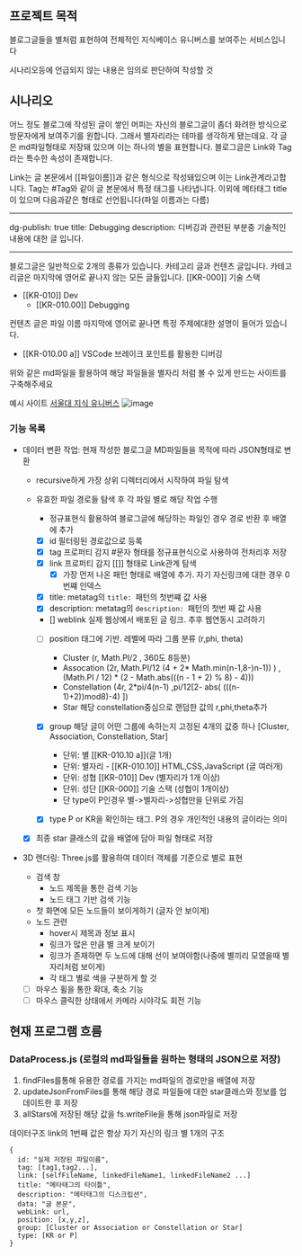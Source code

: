 ## 프로젝트 목적

블로그글들을 별처럼 표현하여 전체적인 지식베이스 유니버스를 보여주는 서비스입니다

시나리오등에 언급되지 않는 내용은 임의로 판단하여 작성할 것

## 시나리오

어느 정도 블로그에 작성된 글이 쌓인 머피는 자신의 블로그글이 좀더 화려한 방식으로 방문자에게 보여주기를 원합니다.
그래서 별자리라는 테마를 생각하게 됐는데요.
각 글은 md파일형태로 저장돼 있으며 이는 하나의 별을 표현합니다. 블로그글은 Link와 Tag라는 특수한 속성이 존재합니다.

Link는 글 본문에서 [[파일이름]]과 같은 형식으로 작성돼있으며 이는 Link관계라고합니다.
Tag는 #Tag와 같이 글 본문에서 특정 태그를 나타냅니다.
이외에 메타태그 title이 있으며 다음과같은 형태로 선언됩니다(파일 이름과는 다름)

---

dg-publish: true
title: Debugging
description: 디버깅과 관련된 부분중 기술적인 내용에 대한 글 입니다.

---

블로그글은 일반적으로 2개의 종류가 있습니다. 카테고리 글과 컨텐츠 글입니다.
카테고리글은 마지막에 영어로 끝나지 않는 모든 글들입니다.
[[KR-000]] 기술 스택

- [[KR-010]] Dev
  - [[KR-010.00]] Debugging

컨텐츠 글은 파일 이름 마지막에 영어로 끝나면 특정 주제에대한 설명이 들어가 있습니다.

- [[KR-010.00 a]] VSCode 브레이크 포인트를 활용한 디버깅

위와 같은 md파일을 활용하여 해당 파일들을 별자리 처럼 볼 수 있게 만드는 사이트를 구축해주세요

예시 사이트
[서울대 지식 유니버스](https://likesnu.snu.ac.kr/usr/popup/popupMobileUniverse.do)
![image](https://github.com/user-attachments/assets/a3d42253-3cdf-4327-afa1-a8a66c268c79)

### 기능 목록

- 데이터 변환 작업: 현재 작성한 블로그글 MD파일들을 목적에 따라 JSON형태로 변환

  - recursive하게 가장 상위 디렉터리에서 시작하여 파일 탐색
  - 유효한 파일 경로들 탐색 후 각 파일 별로 해당 작업 수행

    - 정규표현식 활용하여 블로그글에 해당하는 파일인 경우 경로 반환 후 배열에 추가
    - [x] id 필터링된 경로값으로 등록
    - [x] tag 프로퍼티 감지 #문자 형태를 정규표현식으로 사용하여 전처리후 저장
    - [x] link 프로퍼티 감지 [[]] 형태로 Link관계 탐색
      - [x] 가장 먼저 나온 패턴 형태로 배열에 추가. 자기 자신링크에 대한 경우 0번쨰 인덱스
    - [x] title: metatag의 `title: `패턴의 첫번쨰 값 사용
    - [x] description: metatag의 `description: `패턴의 첫번 째 값 사용
    - [] weblink 실제 웹상에서 배포된 글 링크. 추후 웹연동시 고려하기
    - [ ] position 태그에 기반. 레벨에 따라 그룹 분류 (r,phi, theta)

      - Cluster (r, Math.PI/2 , 360도 8등분)
      - Assocation (2r, Math.PI/12 (4 + 2\* Math.min(n-1,8-)n-1)) ) , (Math.PI / 12) \* (2 - Math.abs(((n - 1 + 2) % 8) - 4)))
      - Constellation (4r, 2\*pi/4(n-1) ,pi/12[2- abs( (((n-1)+2))mod8)-4) ])
      - Star 해당 constellation중심으로 랜덤한 값의 r,phi,theta추가

    - [x] group 해당 글이 어떤 그룹에 속하는지 고정된 4개의 값중 하나 [Cluster, Association, Constellation, Star]

      - 단위: 별 [[KR-010.10 a]](글 1개)
      - 단위: 별자리 - [[KR-010.10]] HTML,CSS,JavaScript (글 여러개)
      - 단위: 성협 [[KR-010]] Dev (별자리가 1개 이상)
      - 단위: 성단 [[KR-000]] 기술 스택 (성협이 1개이상)
      - 단 type이 P인경우 별->별자리->성협만을 단위로 가짐

    - [x] type P or KR을 확인하는 태그. P의 경우 개인적인 내용의 글이라는 의미

  - [x] 최종 star 클래스의 값을 배열에 담아 파일 형태로 저장

- 3D 렌더링: Three.js를 활용하여 데이터 객체를 기준으로 별로 표현
  - 검색 창
    - 노드 제목을 통한 검색 기능
    - 노드 태그 기반 검색 기능
  - 첫 화면에 모든 노드들이 보이게하기 (글자 안 보이게)
  - 노드 관련
    - hover시 제목과 정보 표시
    - 링크가 많은 만큼 별 크게 보이기
    - 링크가 존재하면 두 노드에 대해 선이 보여야함(나중에 별끼리 모였을때 별자리처럼 보이게)
    - 각 태그 별로 색을 구분하게 할 것
  - [ ] 마우스 휠을 통한 확대, 축소 기능
  - [ ] 마우스 클릭한 상태에서 카메라 시야각도 회전 기능

## 현재 프로그램 흐름

### DataProcess.js (로컬의 md파일들을 원하는 형태의 JSON으로 저장)

1. findFiles를통해 유용한 경로를 가지는 md파일의 경로만을 배열에 저장
2. updateJsonFromFiles를 통해 해당 경로 파일들에 대한 star클래스와 정보를 업데이트한 후 저장
3. allStars에 저장된 해당 값을 fs.writeFile을 통해 json파일로 저장

데이터구조
link의 1번째 값은 항상 자기 자신의 링크
별 1개의 구조

```
{
  id: "실제 저장된 파일이름",
  tag: [tag1,tag2...],
  link: [selfFileName, linkedFileName1, linkedFileName2 ...]
  title: "메타태그의 타이틀",
  description: "메타태그의 디스크립션",
  data: "글 본문",
  webLink: url,
  position: [x,y,z],
  group: [Cluster or Association or Constellation or Star]
  type: [KR or P]
}
```

